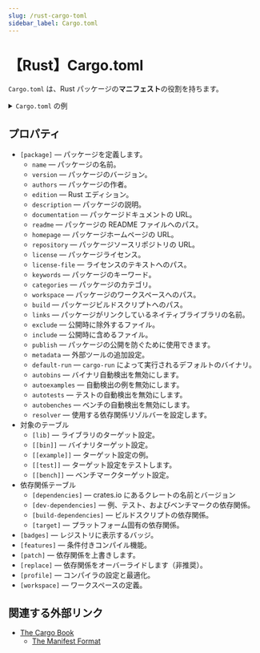 ```yaml
---
slug: /rust-cargo-toml
sidebar_label: Cargo.toml
---
```


# 【Rust】Cargo.toml

`Cargo.toml` は、Rust パッケージの**マニフェスト**の役割を持ちます。

<details>
<summary><code>Cargo.toml</code> の例</summary>

```toml title="例：cargo-init で作成される Cargo.toml"
[package]
name = "rust"
version = "0.1.0"
authors = ["NaokiKosuge <naokikosuge.ict@gmail.com>"]
edition = "2018"

# See more keys and their definitions at https://doc.rust-lang.org/cargo/reference/manifest.html

[dependencies]

[[bin]]
name = "rust"
path = "main.rs"
```

</details>

## プロパティ

- `[package]` — パッケージを定義します。
  - `name` — パッケージの名前。
  - `version` — パッケージのバージョン。
  - `authors` — パッケージの作者。
  - `edition` — Rust エディション。
  - `description` — パッケージの説明。
  - `documentation` — パッケージドキュメントの URL。
  - `readme` — パッケージの README ファイルへのパス。
  - `homepage` — パッケージホームページの URL。
  - `repository` — パッケージソースリポジトリの URL。
  - `license` — パッケージライセンス。
  - `license-file` — ライセンスのテキストへのパス。
  - `keywords` — パッケージのキーワード。
  - `categories` — パッケージのカテゴリ。
  - `workspace` — パッケージのワークスペースへのパス。
  - `build` — パッケージビルドスクリプトへのパス。
  - `links` — パッケージがリンクしているネイティブライブラリの名前。
  - `exclude` — 公開時に除外するファイル。
  - `include` — 公開時に含めるファイル。
  - `publish` — パッケージの公開を防ぐために使用できます。
  - `metadata` — 外部ツールの追加設定。
  - `default-run` — `cargo-run` によって実行されるデフォルトのバイナリ。
  - `autobins` — バイナリ自動検出を無効にします。
  - `autoexamples` — 自動検出の例を無効にします。
  - `autotests` — テストの自動検出を無効にします。
  - `autobenches` — ベンチの自動検出を無効にします。
  - `resolver` — 使用する依存関係リゾルバーを設定します。
- 対象のテーブル
  - `[lib]` — ライブラリのターゲット設定。
  - `[[bin]]` — バイナリターゲット設定。
  - `[[example]]` — ターゲット設定の例。
  - `[[test]]` — ターゲット設定をテストします。
  - `[[bench]]` — ベンチマークターゲット設定。
- 依存関係テーブル
  - `[dependencies]` — crates.io にあるクレートの名前とバージョン
  - `[dev-dependencies]` — 例、テスト、およびベンチマークの依存関係。
  - `[build-dependencies]` — ビルドスクリプトの依存関係。
  - `[target]` — プラットフォーム固有の依存関係。
- `[badges]` — レジストリに表示するバッジ。
- `[features]` — 条件付きコンパイル機能。
- `[patch]` — 依存関係を上書きします。
- `[replace]` — 依存関係をオーバーライドします（非推奨）。
- `[profile]` — コンパイラの設定と最適化。
- `[workspace]` — ワークスペースの定義。

## 関連する外部リンク

- [The Cargo Book](https://doc.rust-lang.org/cargo/)
  - [The Manifest Format](https://doc.rust-lang.org/cargo/reference/manifest.html)